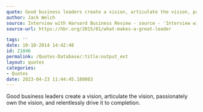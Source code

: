 ```yaml
---
quote: Good business leaders create a vision, articulate the vision, passionately own the vision, and relentlessly drive it to completion.
author: Jack Welch
source: Interview with Harvard Business Review - source - 'Interview with Harvard Business Review
source-url: https://hbr.org/2015/01/what-makes-a-great-leader

tags: ''
date: 10-10-2014 14:42:48
id: 21046
permalink: /Quotes-Database/:title:output_ext
layout: quotes
categories:
- Quotes
date: 2023-04-23 11:44:45.180083
---
```

Good business leaders create a vision, articulate the vision, passionately own the vision, and relentlessly drive it to completion.